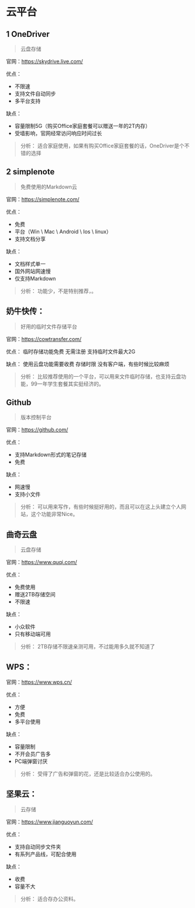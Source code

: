 # 云平台

## 1 OneDriver

> 云盘存储

官网：https://skydrive.live.com/

优点：
* 不限速
* 支持文件自动同步
* 多平台支持

缺点：
* 容量限制5G（购买Office家庭套餐可以赠送一年的2T内存）
* 受墙影响，官网经常访问响应时间过长

> 分析：
> 适合家庭使用，如果有购买Office家庭套餐的话，OneDriver是个不错的选择

## 2 simplenote

> 免费使用的Markdown云

官网：https://simplenote.com/

优点：
* 免费
* 平台（Win \ Mac \ Android \ Ios \ linux）
* 支持文档分享

缺点：
* 文档样式单一
* 国外网站网速慢
* 仅支持Markdown

> 分析：
> 功能少，不是特别推荐，。



## 奶牛快传：

> 好用的临时文件存储平台

官网：https://cowtransfer.com/

优点：
临时存储功能免费
无需注册
支持临时文件最大2G

缺点：
使用云盘功能需要收费
存储时限
没有客户端，有些时候比较麻烦

> 分析：
> 比较推荐使用的一个平台，可以用来文件临时存储，也支持云盘功能，99一年学生套餐其实挺经济的。



## Github

> 版本控制平台

官网：https://github.com/

优点：
* 支持Markdown形式的笔记存储
* 免费

缺点：
* 网速慢
* 支持小文件

> 分析：
> 可以用来写作，有些时候挺好用的，而且可以在这上头建立个人网站，这个功能非常Nice。



## 曲奇云盘

> 云盘存储

官网：https://www.quqi.com/

优点：
* 免费使用
* 赠送2TB存储空间
* 不限速

缺点：
* 小众软件
* 只有移动端可用

> 分析：
> 2TB存储不限速亲测可用，不过能用多久就不知道了



## WPS：

官网：https://www.wps.cn/

优点：
* 方便
* 免费
* 多平台使用

缺点：
* 容量限制
* 不开会员广告多
* PC端弹窗讨厌

> 分析：
> 受得了广告和弹窗的花，还是比较适合办公使用的。



## 坚果云：

> 云存储

官网：https://www.jianguoyun.com/

优点：
* 支持自动同步文件夹
* 有系列产品线，可配合使用

缺点：
* 收费
* 容量不大

> 分析：
> 适合存办公资料。